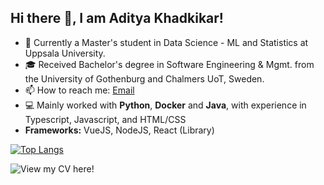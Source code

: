 ## Hi there 👋, I am Aditya Khadkikar!

- 🌱 Currently a Master's student in Data Science - ML and Statistics at Uppsala University.
- 🎓 Received Bachelor's degree in Software Engineering & Mgmt. from the University of Gothenburg and Chalmers UoT, Sweden.
- 📫 How to reach me: [Email]
- 💻 Mainly worked with **Python**, **Docker** and **Java**, with experience in Typescript, Javascript, and HTML/CSS 
- <strong>Frameworks:</strong> VueJS, NodeJS, React (Library)

[![Top Langs](https://github-readme-stats.vercel.app/api/top-langs/?username=adityak714&layout=compact&card_width=1000px)](https://github.com/anuraghazra/github-readme-stats)

[Email]: mailto:email.empathy061@passinbox.com

![View my CV here!](https://embed.figma.com/proto/CIb7MVYO253E1esRtVFoOy/My-CV?node-id=9-2&p=f&scaling=min-zoom&content-scaling=fixed&page-id=0%3A1&starting-point-node-id=9%3A2&embed-host=share)
